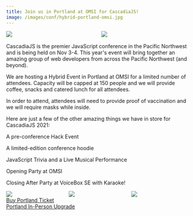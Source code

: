```yaml
---
title: Join us in Portland at OMSI for CascadiaJS!
image: /images/conf/hybrid-portland-omsi.jpg
---
```

<div style="display:flex;margin-bottom:16px;">
    <div style="width:49%;margin-right:2%"><img src="/images/conf/omsi-outside.jpg"/></div>
    <div style="width:49%"><img src="/images/conf/hybrid-portland-omsi.jpg"/></div>
</div>
CascadiaJS is the premier JavaScript conference in the Pacific Northwest and is being held on Nov 3-4. This year's event will bring together an amazing group of web developers from across the Pacific Northwest (and beyond).

We are hosting a Hybrid Event in Portland at OMSI for a limited number of attendees. Capacity will be capped at 150 people and we will provide coffee, snacks and catered lunch for all attendees.

<p class="highlight warning">In order to attend, attendees will need to provide proof of vaccination and we will require masks while inside.</p>

Here are just a few of the other amazing things we have in store for CascadiaJS 2021:

<i class="fas fa-gamepad"></i> A pre-conference Hack Event

<i class="fas fa-gifts"></i> A limited-edition conference hoodie

<i class="fas fa-turntable"></i> JavaScript Trivia and a Live Musical Performance

<i class="fas fa-glass-cheers"></i> Opening Party at OMSI

<i class="fas fa-microphone-stand"></i> Closing After Party at VoiceBox SE with Karaoke!

<div style="display:flex">
    <div style="width:33%;margin-right:0.5%"><img src="/images/conf/voicebox-iphone.jpg"/></div>
    <div style="width:33%;margin-right:0.5%"><img src="/images/conf/voicebox-sign.jpg"/></div>
    <div style="width:33%"><img src="/images/conf/karaoke-sing.jpg"/></div>
</div>

<div class="cta"><a href="https://ti.to/event-loop/cascadiajs-2021">Buy Portland Ticket</a></div>

<div class="cta secondary"><a href="https://ti.to/event-loop/cascadiajs-2021/with/wntqklq-kk" title="Portland ticket upgrade">Portland In-Person Upgrade</a></div>
